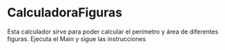 # CalculadoraFiguras
Esta calculador sirve para poder calcular el perímetro y área de diferentes figuras.
Ejecuta el Main y sigue las instrucciones 
